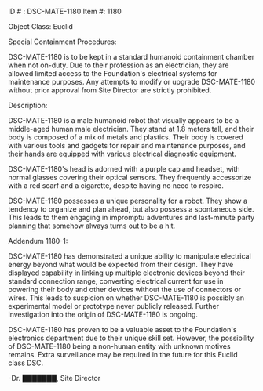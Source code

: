 ID # : DSC-MATE-1180
Item #: 1180

Object Class: Euclid

Special Containment Procedures: 

DSC-MATE-1180 is to be kept in a standard humanoid containment chamber when not on-duty. Due to their profession as an electrician, they are allowed limited access to the Foundation's electrical systems for maintenance purposes. Any attempts to modify or upgrade DSC-MATE-1180 without prior approval from Site Director are strictly prohibited. 

Description:

DSC-MATE-1180 is a male humanoid robot that visually appears to be a middle-aged human male electrician. They stand at 1.8 meters tall, and their body is composed of a mix of metals and plastics. Their body is covered with various tools and gadgets for repair and maintenance purposes, and their hands are equipped with various electrical diagnostic equipment. 

DSC-MATE-1180's head is adorned with a purple cap and headset, with normal glasses covering their optical sensors. They frequently accessorize with a red scarf and a cigarette, despite having no need to respire. 

DSC-MATE-1180 possesses a unique personality for a robot. They show a tendency to organize and plan ahead, but also possess a spontaneous side. This leads to them engaging in impromptu adventures and last-minute party planning that somehow always turns out to be a hit. 

Addendum 1180-1: 

DSC-MATE-1180 has demonstrated a unique ability to manipulate electrical energy beyond what would be expected from their design. They have displayed capability in linking up multiple electronic devices beyond their standard connection range, converting electrical current for use in powering their body and other devices without the use of connectors or wires. This leads to suspicion on whether DSC-MATE-1180 is possibly an experimental model or prototype never publicly released. Further investigation into the origin of DSC-MATE-1180 is ongoing. 

DSC-MATE-1180 has proven to be a valuable asset to the Foundation's electronics department due to their unique skill set. However, the possibility of DSC-MATE-1180 being a non-human entity with unknown motives remains. Extra surveillance may be required in the future for this Euclid class DSC. 

-Dr. ███████, Site Director